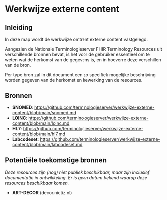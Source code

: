 # Werkwijze externe content
## Inleiding
In deze map wordt de werkwijze omtrent externe content vastgelegd.

Aangezien de Nationale Terminologieserver FHIR Terminology Resources uit verschillende bronnen bevat, is het voor de gebruiker essentieel om te weten wat de herkomst van de gegevens is, en in hoeverre deze verschillen van de bron.

Per type bron zal in dit document een zo specifiek mogelijke beschrijving worden gegeven van de herkomst en bewerking van de resources.

## Bronnen
- __SNOMED__: https://github.com/terminologieserver/werkwijze-externe-content/blob/main/snomed.md
- __LOINC__: https://github.com/terminologieserver/werkwijze-externe-content/blob/main/loinc.md
- __HL7__: https://github.com/terminologieserver/werkwijze-externe-content/blob/main/hl7.md
- __Labcodeset__: https://github.com/terminologieserver/werkwijze-externe-content/blob/main/labcodeset.md

## Potentiële toekomstige bronnen
_Deze resources zijn (nog) niet publiek beschikbaar, maar zijn inclusief documentatie in ontwikkeling. Er is geen datum bekend waarop deze resources beschikbaar komen._
- __ART-DECOR__ (decor.nictiz.nl)